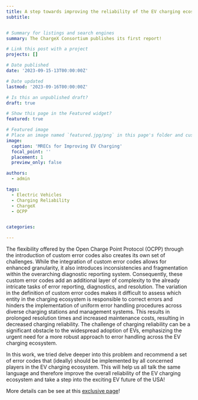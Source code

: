 ```yaml
---
title: A step towards improving the reliability of the EV charging ecosystem in the USA!  
subtitle:


# Summary for listings and search engines
summary: The ChargeX Consortium publishes its first report!

# Link this post with a project
projects: []

# Date published
date: '2023-09-15-13T00:00:00Z'

# Date updated
lastmod: '2023-09-16T00:00:00Z'

# Is this an unpublished draft?
draft: true

# Show this page in the Featured widget?
featured: true

# Featured image
# Place an image named `featured.jpg/png` in this page's folder and customize its options here.
image:
  caption: 'MRECs for Improving EV Charging'
  focal_point: ''
  placement: 1
  preview_only: false

authors:
  - admin

tags:
  - Electric Vehicles
  - Charging Reliability
  - ChargeX
  - OCPP


categories:

---
```


The flexibility offered by the Open Charge Point Protocol (OCPP) through the introduction of custom error codes also creates its own set of challenges. While the integration of custom error codes allows for enhanced granularity, it also introduces inconsistencies and fragmentation within the overarching diagnostic reporting system. Consequently, these custom error codes add an additional layer of complexity to the already intricate tasks of error reporting, diagnostics, and resolution. The variation in the definition of custom error codes makes it difficult to assess which entity in the charging ecosystem is responsible to correct errors and hinders the implementation of uniform error handling procedures across diverse charging stations and management systems. This results in prolonged resolution times and increased maintenance costs, resulting in decreased charging reliability. The challenge of charging reliability can be a significant obstacle to the widespread adoption of EVs, emphasizing the urgent need for a more robust approach to error handling across the EV charging ecosystem.

In this work, we tried delve deeper into this problem and recommend a set of error codes that (ideally) should be implemented by all concerned players in the EV charging ecosystem. This will help us all talk the same language and therefore improve the overall reliability of the EV charging ecosystem and take a step into the exciting EV future of the USA!


More details can be see at this [exclusive page](https://inl.gov/content/uploads/2023/07/ChargeX_MREC_Rev5_09.12.23.pdf)!

